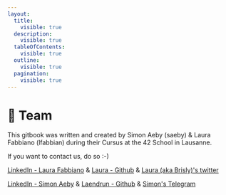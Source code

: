 ```yaml
---
layout:
  title:
    visible: true
  description:
    visible: true
  tableOfContents:
    visible: true
  outline:
    visible: true
  pagination:
    visible: true
---
```


# 👥 Team

This gitbook was written and created by Simon Aeby (saeby) & Laura Fabbiano (lfabbian) during their Cursus at the 42 School in Lausanne.



If you want to contact us, do so :-)



[LinkedIn - Laura Fabbiano](https://www.linkedin.com/in/laura-fabbiano/) & [Laura - Github](https://github.com/thebrisly) & [Laura (aka Brisly)'s twitter](https://twitter.com/TheBrisly)

[LinkedIn - Simon Aeby](https://www.linkedin.com/in/simon-aeby/) & [Laendrun - Github](https://github.com/Laendrun) & [Simon's Telegram](https://t.me/Laendrun)
